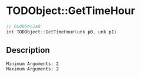 # TODObject::GetTimeHour
```c
// 0x005ec2a0
int TODObject::GetTimeHour(unk p0, unk p1)
```
## Description
```
Minimum Arguments: 2
Maximum Arguments: 2
```
